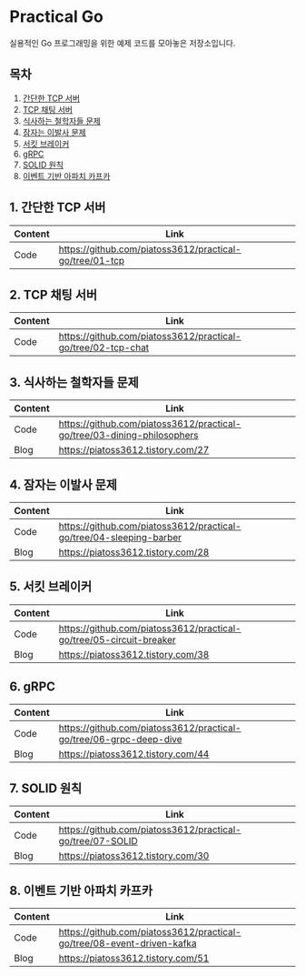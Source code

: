 # Practical Go

실용적인 Go 프로그래밍을 위한 예제 코드를 모아놓은 저장소입니다.

## 목차

1. [간단한 TCP 서버](#1-간단한-tcp-서버)
2. [TCP 채팅 서버](#2-tcp-채팅-서버)
3. [식사하는 철학자들 문제](#3-식사하는-철학자들-문제)
4. [잠자는 이발사 문제](#4-잠자는-이발사-문제)
5. [서킷 브레이커](#5-서킷-브레이커)
6. [gRPC](#6-grpc)
7. [SOLID 원칙](#7-solid-원칙)
8. [이벤트 기반 아파치 카프카](#8-이벤트-기반-아파치-카프카)

## 1. 간단한 TCP 서버

|Content|Link|
|---|---|
|Code|https://github.com/piatoss3612/practical-go/tree/01-tcp|

## 2. TCP 채팅 서버

|Content|Link|
|---|---|
|Code|https://github.com/piatoss3612/practical-go/tree/02-tcp-chat|

## 3. 식사하는 철학자들 문제

|Content|Link|
|---|---|
|Code|https://github.com/piatoss3612/practical-go/tree/03-dining-philosophers|
|Blog|https://piatoss3612.tistory.com/27|

## 4. 잠자는 이발사 문제

|Content|Link|
|---|---|
|Code|https://github.com/piatoss3612/practical-go/tree/04-sleeping-barber|
|Blog|https://piatoss3612.tistory.com/28|

## 5. 서킷 브레이커

|Content|Link|
|---|---|
|Code|https://github.com/piatoss3612/practical-go/tree/05-circuit-breaker|
|Blog|https://piatoss3612.tistory.com/38|

## 6. gRPC

|Content|Link|
|---|---|
|Code|https://github.com/piatoss3612/practical-go/tree/06-grpc-deep-dive|
|Blog|https://piatoss3612.tistory.com/44|

## 7. SOLID 원칙

|Content|Link|
|---|---|
|Code|https://github.com/piatoss3612/practical-go/tree/07-SOLID|
|Blog|https://piatoss3612.tistory.com/30|

## 8. 이벤트 기반 아파치 카프카

|Content|Link|
|---|---|
|Code|https://github.com/piatoss3612/practical-go/tree/08-event-driven-kafka|
|Blog|https://piatoss3612.tistory.com/51|